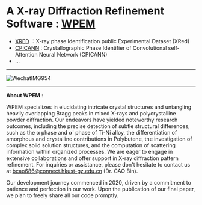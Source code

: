 # A X-ray Diffraction Refinement Software : [WPEM](https://github.com/Bin-Cao/WPEM)

+ [XRED](https://github.com/WPEM/XRED) ：X-ray phase Identification public Experimental Dataset (XRed)
+ [CPICANN](https://github.com/WPEM/CPICANN) : Crystallographic Phase Identifier of Convolutional self-Attention Neural Network (CPICANN)
+ ...
  
---
![WechatIMG954](https://github.com/Bin-Cao/WPEM/assets/86995074/65b44e3f-257b-4ea7-8b54-174a1359449f)


---
**About WPEM** :

WPEM specializes in elucidating intricate crystal structures and untangling heavily overlapping Bragg peaks in mixed X-rays and polycrystalline powder diffraction. Our endeavors have yielded noteworthy research outcomes, including the precise detection of subtle structural differences, such as the α phase and α' phase of Ti-Ni alloy, the differentiation of amorphous and crystalline contributions in Polybutene, the investigation of complex solid solution structures, and the computation of scattering information within organized processes. We are eager to engage in extensive collaborations and offer support in X-ray diffraction pattern refinement. For inquiries or assistance, please don't hesitate to contact us at bcao686@connect.hkust-gz.edu.cn (Dr. CAO Bin).

Our development journey commenced in 2020, driven by a commitment to patience and perfection in our work. Upon the publication of our final paper, we plan to freely share all our code promptly.
